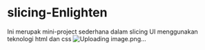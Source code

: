 # slicing-Enlighten
Ini merupak mini-project sederhana dalam slicing UI menggunakan teknologi html dan css
![Uploading image.png…]()

